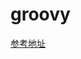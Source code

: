 # groovy



[参考地址](https://github.com/zhan9dong/groovy-learning/blob/master/content/learninggroovy/charpter2.md)